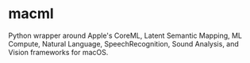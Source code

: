 # macml
 Python wrapper around Apple's CoreML, Latent Semantic Mapping, ML Compute, Natural Language, SpeechRecognition, Sound Analysis, and Vision frameworks for macOS.
